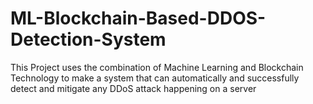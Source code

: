 # ML-Blockchain-Based-DDOS-Detection-System
This Project uses the combination of Machine Learning and Blockchain Technology to make a system that can automatically and successfully detect and mitigate any DDoS attack happening on a server
